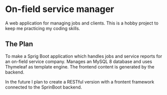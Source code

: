 # On-field service manager

A web application for managing jobs and clients.
This is a hobby project to keep me practicing my coding skills.

## The Plan

To make a Sprig Boot application which handles jobs and service reports for an on-field service company. 
Manages an MySQL 8 database and uses Thymeleaf as template engine. The frontend content is generated by the backend.

In the future I plan to create a RESTful version with a frontent framework connected to the SprinBoot backend.

